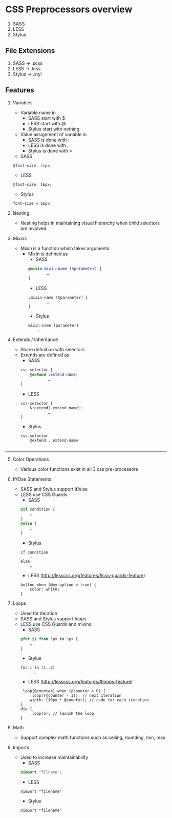 CSS Preprocessors overview
==========================
1. SASS
2. LESS
3. Stylus

File Extensions
---------------------
1. SASS -> .scss
2. LESS -> .less
3. Stylus -> .styl

Features
---------------------
1. Variables
    * Variable name in
        - SASS start with $
        - LESS start with @
	    - Stylus start with nothing
    * Value assignment of variable in
        - SASS is done with :
        - LESS is done with :
        - Stylus is done with = 
    * SASS
    ```scss
    $font-size: 16px;
    ```
    * LESS
    ```less
    @font-size: 16px;
    ```
    * Stylus
    ```styl
    font-size = 16px
    ```

2. Nesting
    * Nesting helps in maintaining visual hierarchy when child selectors are involved.

3. Mixins
    * Mixin is a function which takes arguments
        * Mixin is defined as 
            * SASS
            ```scss
            @mixin mixin-name ($parameter) {
	                …
            }
            ```
            * LESS
            ```less
            .mixin-name (@parameter) {
                	…
            }
            ```
            * Stylus
            ```styl
            mixin-name (parameter)
	            …
            ```

4. Extends / Inheritance
    * Share definition with selectors
    * Extends are defined as
        * SASS
        ```scss
        css-selector {
		    @extend .extend-name;
		            …
        }
        ```
        * LESS
        ```less
        css-selector {
		    &:extend(.extend-name);
		            …
        }
        ```
        * Stylus
        ```styl
        css-selector
	        @extend . extend-name
	```
------------------
5. Color Operations
     * Various color functions exist in all 3 css pre-processors

6. If/Else Statements
    * SASS and Stylus support if/else
    * LESS use CSS Guards
        * SASS
        ```scss
        @if condition {
	        …
        }
        @else {
	        …
        }
        ```
        * Stylus
        ```styl
        if condition
    	    …
        else
    	    …
        ```
        * LESS (http://lesscss.org/features/#css-guards-feature)
        ```less
        button when (@my-option = true) {
            color: white;
        }
        ```
        
7. Loops
    * Used for iteration
    * SASS and Stylus support loops
    * LESS use CSS Guards and mixins
        * SASS
        ```scss
        @for $i from 1px to 3px {
	        …
        }
        ```
        * Stylus
        ```styl
        for i in (1..3)
            ...
        ```
        * LESS (http://lesscss.org/features/#loops-feature)
        ```less
        .loop(@counter) when (@counter > 0) { 
            .loop((@counter - 1)); // next iteration 
            width: (10px * @counter); // code for each iteration 
        } 
        div { 
            .loop(5); // launch the loop 
        }
        ```
        
8. Math
    * Support complex math functions such as ceiling, rounding, min, max

9. Imports
    * Used to increase maintainability
        * SASS
        ```scss
        @import "filname";
        ```
        * LESS
        ```less
        @import "filename"
        ```
        * Stylus
        ```styl
        @import "filename"
        ```
